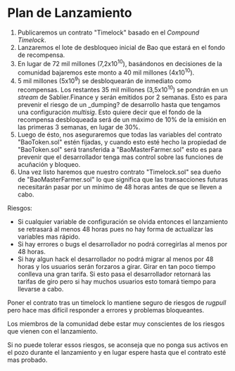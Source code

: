 # Plan de Lanzamiento

1. Publicaremos un contrato "Timelock" basado en el _Compound Timelock_.
2. Lanzaremos el lote de desbloqueo inicial de Bao que estará en el fondo de recompensa.
  1. En lugar de 72 mil millones (7,2x10<sup>10</sup>), basándonos en decisiones de la comunidad bajaremos este monto a 40 mil millones (4x10<sup>10</sup>).
  2. 5 mil millones (5x10<sup>9</sup>) se desbloquearán de inmediato como recompensas. Los restantes 35 mil millones (3,5x10<sup>10</sup>) se pondrán en un _stream_ de Sablier.Finance y serán emitidos por 2 semanas. Esto es para prevenir el riesgo de un _dumping? de desarrollo hasta que tengamos una configuración _multisig_. Esto quiere decir que el fondo de la recompensa desbloqueada será de un máximo de 10% de la emisión en las primeras 3 semanas, en lugar de 30%.
3. Luego de ésto, nos aseguraremos que todas las variables del contrato "BaoToken.sol" estén fijadas, y cuando esto esté hecho la propiedad de "BaoToken.sol" será transferida a "BaoMasterFarmer.sol" esto es para prevenir que el desarrollador tenga mas control sobre las funciones de acuñación y bloqueo.
4. Una vez listo haremos que nuestro contrato "Timelock.sol" sea dueño de "BaoMasterFarmer.sol" lo que significa que las transacciones futuras necesitarán pasar por un mínimo de 48 horas antes de que se lleven a cabo.

Riesgos:

* Si cualquier variable de configuración se olvida entonces el lanzamiento se retrasará al menos 48 horas pues no hay forma de actualizar las variables mas rápido.
* Si hay errores o bugs el desarrollador no podrá corregirlas al menos por 48 horas.
* Si hay algun hack el desarrollador no podrá migrar al menos por 48 horas y los usuarios serán forzaros a girar. Girar en tan poco tiempo conlleva una gran tarifa. Si esto pasa el desarrollador retornará las tarifas de giro pero si hay muchos usuarios esto tomará tiempo para llevarse a cabo.

Poner el contrato tras un timelock lo mantiene seguro de riesgos de _rugpull_ pero hace mas difícil responder a errores y problemas bloqueantes.


Los miembros de la comunidad debe estar muy conscientes de los riesgos que vienen con el lanzamiento.

Si no puede tolerar essos riesgos, se aconseja que no ponga sus activos en el pozo durante el lanzamiento y en lugar espere hasta que el contrato esté mas probado.
